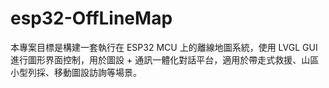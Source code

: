 # esp32-OffLineMap
本專案目標是構建一套執行在 ESP32 MCU 上的離線地圖系統，使用 LVGL GUI 進行圖形界面控制，用於圖設 + 通訊一體化對話平台，適用於帶走式救援、山區小型列採、移動圖設訪詢等場景。

